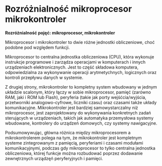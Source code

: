 # **Rozróżnialność mikroprocesor mikrokontroler**

**Rozróżnialność pojęć: mikroprocesor, mikrokontroler**

Mikroprocesor i mikrokontroler to dwie różne jednostki obliczeniowe, choć podobne pod względem funkcji.

Mikroprocesor to centralna jednostka obliczeniowa (CPU), która wykonuje instrukcje programowe i zarządza operacjami w komputerach i innych urządzeniach elektronicznych. Jest to część składowa komputera, odpowiedzialna za wykonywanie operacji arytmetychnych, logicznych oraz kontroli przepływu danych w systemie.

Z drugiej strony, mikrokontroler to kompletny system wbudowany w jednym układzie scalonym, który łączy w sobie mikroprocesor, pamięć (zarówno RAM, jaki i ROM lub Flash), peryferia (takie jak porty wejśćcia/wyjścia, przetworniki analogowo-cyfrowe, liczniki czasu) oraz czasami także układy komunikacyjne. Mikrokontroler jest bardziej samowystarczalny niż mikroprocesor, jest zaprojektowany do wykonywania konkretnych zadań sterujących w urządzeniach, takich jak automatyka przemysłowa systemy wbudowane, kontrolery do urządzeń domowych, czy systemy nawigacyjne.

Podsumowywując, główna różnica między mikroprocesorem a mikrokontrolerem polega na tym, że mikrokontroler jest kompletnym systeme zintegrowanym z pamięcią, peryferiami i czasami modułami komunikacyjnymi, podczas gdy mikroprocesor to tylko centralna jednostka obliczeniowa, której funkcje można rozbudować poprzez dodawanie zewnętrznych urządzęń peryferyjnych i pamięci.

